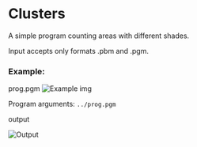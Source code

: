 # Clusters
A simple program counting areas with different shades.

Input accepts only formats .pbm and .pgm.

### Example:

  prog.pgm
  ![Example img][prog] 

  Program arguments: 
  `../prog.pgm`
  
  output
  
  ![Output][output]


[output]: https://github.com/PiotrZycki/Clusters/assets/96142056/1b97c444-8ec9-4f07-a515-7a2d15ff3977
[prog]: https://github.com/PiotrZycki/Clusters/assets/96142056/2886ea95-6a02-4e3d-8dba-8f9ad3f4fb0b
